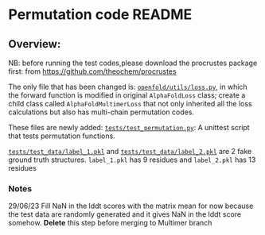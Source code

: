 # Permutation code README

## Overview:

NB: before running the test codes,please download the procrustes package first:
from https://github.com/theochem/procrustes


The only file that has been changed is:
[```openfold/utils/loss.py```](https://github.com/dingquanyu/openfold/blob/permutation/openfold/utils/loss.py), in which the forward function is modified in 
original ```AlphaFoldLoss``` class; create a child class called ```AlphaFoldMultimerLoss``` that not only inherited all the loss calculations but also 
has multi-chain permutation codes.

These files are newly added:
[```tests/test_permutation.py```](https://github.com/dingquanyu/openfold/blob/permutation/tests/test_permutation.py): A unittest script 
that tests permutation functions.

[```tests/test_data/label_1.pkl```](https://github.com/dingquanyu/openfold/blob/permutation/tests/test_data/label_1.pkl) 
and [```tests/test_data/label_2.pkl```](https://github.com/dingquanyu/openfold/blob/permutation/tests/test_data/label_2.pkl) are 2 fake ground truth structures.
```label_1.pkl``` has 9 residues and ```label_2.pkl``` has 13 residues
### Notes
29/06/23 Fill NaN in the lddt scores with the matrix mean for now because the test data are randomly generated and it gives NaN in the lddt score somehow.
**Delete** this step before merging to Multimer branch
